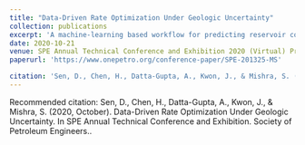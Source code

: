```yaml
---
title: "Data-Driven Rate Optimization Under Geologic Uncertainty"
collection: publications
excerpt: 'A machine-learning based workflow for predicting reservoir connectivity and performing rate optimization over multiple geologic realizations'
date: 2020-10-21
venue: SPE Annual Technical Conference and Exhibition 2020 (Virtual) Proceedings
paperurl: 'https://www.onepetro.org/conference-paper/SPE-201325-MS'

citation: 'Sen, D., Chen, H., Datta-Gupta, A., Kwon, J., & Mishra, S. (2020, October). Data-Driven Rate Optimization Under Geologic Uncertainty. In SPE Annual Technical Conference and Exhibition. Society of Petroleum Engineers.'
---
```


Recommended citation: Sen, D., Chen, H., Datta-Gupta, A., Kwon, J., & Mishra, S. (2020, October). Data-Driven Rate Optimization Under Geologic Uncertainty. In SPE Annual Technical Conference and Exhibition. Society of Petroleum Engineers..
